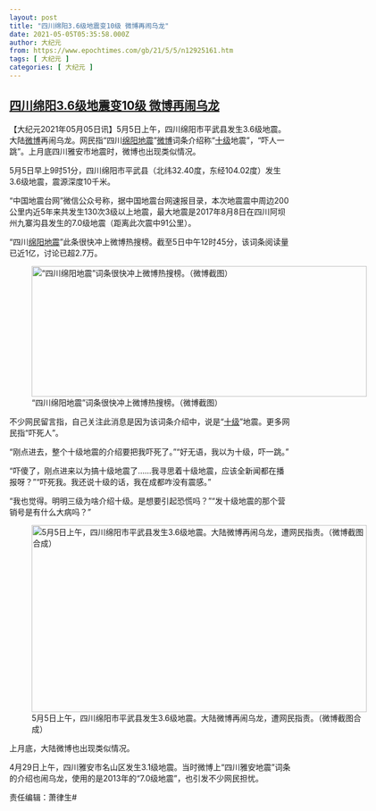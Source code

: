 ```yaml
---
layout: post
title: "四川绵阳3.6级地震变10级 微博再闹乌龙"
date: 2021-05-05T05:35:58.000Z
author: 大纪元
from: https://www.epochtimes.com/gb/21/5/5/n12925161.htm
tags: [ 大纪元 ]
categories: [ 大纪元 ]
---
```

<!--1620192958000-->
[四川绵阳3.6级地震变10级 微博再闹乌龙](https://www.epochtimes.com/gb/21/5/5/n12925161.htm)
------

<div>
<p>【大纪元2021年05月05日讯】5月5日上午，四川绵阳市平武县发生3.6级地震。大陆<a href="https://www.epochtimes.com/gb/tag/%E5%BE%AE%E5%8D%9A.html">微博</a>再闹乌龙。网民指“四川<a href="https://www.epochtimes.com/gb/tag/%E7%BB%B5%E9%98%B3%E5%9C%B0%E9%9C%87.html">绵阳地震</a>”<a href="https://www.epochtimes.com/gb/tag/%E5%BE%AE%E5%8D%9A.html">微博</a>词条介绍称“<a href="https://www.epochtimes.com/gb/tag/%E5%8D%81%E7%BA%A7.html">十级</a>地震”，“吓人一跳”。上月底四川雅安市地震时，微博也出现类似情况。</p><p>5月5日早上9时51分，四川绵阳市平武县（北纬32.40度，东经104.02度）发生3.6级地震，震源深度10千米。</p><p>“中国地震台网”微信公众号称，据中国地震台网速报目录，本次地震震中周边200公里内近5年来共发生130次3级以上地震，最大地震是2017年8月8日在四川阿坝州九寨沟县发生的7.0级地震（距离此次震中91公里）。</p><p>“四川<a href="https://www.epochtimes.com/gb/tag/%E7%BB%B5%E9%98%B3%E5%9C%B0%E9%9C%87.html">绵阳地震</a>”此条很快冲上微博热搜榜。截至5日中午12时45分，该词条阅读量已近1亿，讨论已超2.7万。</p><figure id="attachment_12925409" aria-describedby="caption-attachment-12925409" style="width: 600px" class="wp-caption aligncenter"><a target="_blank" href="https://i.epochtimes.com/assets/uploads/2021/05/id12925409-weibo.png"><img class="size-large wp-image-12925409" src="https://i.epochtimes.com/assets/uploads/2021/05/id12925409-weibo-600x234.png" alt="“四川绵阳地震”词条很快冲上微博热搜榜。（微博截图）" width="600" height="234" /></a><figcaption id="caption-attachment-12925409" class="wp-caption-text">“四川绵阳地震”词条很快冲上微博热搜榜。（微博截图）</figcaption></figure><p>不少网民留言指，自己关注此消息是因为该词条介绍中，说是“<a href="https://www.epochtimes.com/gb/tag/%E5%8D%81%E7%BA%A7.html">十级</a>”地震。更多网民指“吓死人”。</p><p>“刚点进去，整个十级地震的介绍要把我吓死了。”​​​​“好无语，我以为十级，吓一跳。”</p><p>“吓傻了，刚点进来以为搞十级地震了……我寻思着十级地震，应该全新闻都在播报呀？”“吓死我。我还说十级的话，我在成都咋没有震感。”</p><p>“我也觉得。明明三级为啥介绍十级。是想要引起恐慌吗？”“发十级地震的那个营销号是有什么大病吗？”</p><figure id="attachment_12925403" aria-describedby="caption-attachment-12925403" style="width: 600px" class="wp-caption aligncenter"><a target="_blank" href="https://i.epochtimes.com/assets/uploads/2021/05/id12925403-sichuan.jpg"><img class="size-large wp-image-12925403" src="https://i.epochtimes.com/assets/uploads/2021/05/id12925403-sichuan-600x335.jpg" alt="5月5日上午，四川绵阳市平武县发生3.6级地震。大陆微博再闹乌龙，遭网民指责。（微博截图合成）" width="600" height="335" /></a><figcaption id="caption-attachment-12925403" class="wp-caption-text">5月5日上午，四川绵阳市平武县发生3.6级地震。大陆微博再闹乌龙，遭网民指责。（微博截图合成）</figcaption></figure><p>上月底，大陆微博也出现类似情况。</p><p>4月29日上午，四川雅安市名山区发生3.1级地震。当时微博上“四川雅安地震”词条的介绍也闹乌龙，使用的是2013年的“7.0级地震”，也引发不少网民担忧。</p><p>责任编辑：萧律生#</p>
</div>
